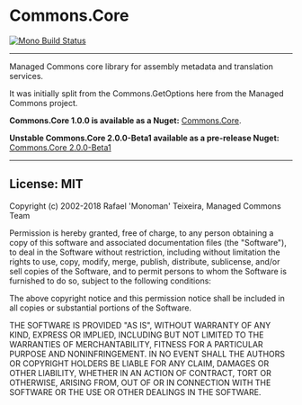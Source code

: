 Commons.Core
==================

[![Mono Build Status](https://travis-ci.org/managed-commons/managed-commons-core.svg?branch=master)](https://travis-ci.org/managed-commons/managed-commons-core)

----------

Managed Commons core library for assembly metadata and translation services.

It was initially split from the Commons.GetOptions here from the Managed Commons project.

__Commons.Core 1.0.0 is available as a Nuget:__ [Commons.Core](https://www.nuget.org/packages/Commons.Core/).

__Unstable Commons.Core 2.0.0-Beta1 available as a pre-release Nuget:__ [Commons.Core 2.0.0-Beta1](https://www.nuget.org/packages/Commons.Core/2.0.0-Beta1)

----------

License: MIT
------------

Copyright (c) 2002-2018 Rafael 'Monoman' Teixeira, Managed Commons Team

Permission is hereby granted, free of charge, to any person obtaining a copy
of this software and associated documentation files (the "Software"), to deal
in the Software without restriction, including without limitation the rights
to use, copy, modify, merge, publish, distribute, sublicense, and/or sell
copies of the Software, and to permit persons to whom the Software is
furnished to do so, subject to the following conditions:

The above copyright notice and this permission notice shall be included in all
copies or substantial portions of the Software.

THE SOFTWARE IS PROVIDED "AS IS", WITHOUT WARRANTY OF ANY KIND, EXPRESS OR
IMPLIED, INCLUDING BUT NOT LIMITED TO THE WARRANTIES OF MERCHANTABILITY,
FITNESS FOR A PARTICULAR PURPOSE AND NONINFRINGEMENT. IN NO EVENT SHALL THE
AUTHORS OR COPYRIGHT HOLDERS BE LIABLE FOR ANY CLAIM, DAMAGES OR OTHER
LIABILITY, WHETHER IN AN ACTION OF CONTRACT, TORT OR OTHERWISE, ARISING FROM,
OUT OF OR IN CONNECTION WITH THE SOFTWARE OR THE USE OR OTHER DEALINGS IN THE
SOFTWARE.
